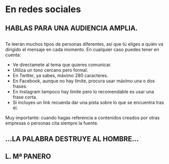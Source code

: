 # En redes sociales

<h2 class="big-title">HABLAS PARA UNA AUDIENCIA AMPLIA.</h2>

##

Te leerán muchos tipos de personas diferentes, así que tú eliges a quién va dirigido el mensaje en cada momento. En cualquier caso puedes tener en cuenta:

<ul class="default-list">
  <li>Ve directamete al tema que quieres comunicar.</li>
  <li>Utiliza un tono cercano pero formal.</li>
  <li>En Twitter, ya sabes, máximo 280 caracteres.</li>
  <li>En Facebook, aunque no hay límite, procura usar máximo una o dos frases.</li>
  <li>En Instagram tampoco hay límite pero lo recomendable es usar una frase corta.</li>
  <li>Si incluyes un link recuerda dar una pista sobre lo que se encuentra tras él.</li>
</ul>

Muy importante: cuando hagas referencia a contenidos creados por otras empresas o personas cita siempre la fuente.

<h2 class="big-title red half no-float">...LA PALABRA DESTRUYE AL HOMBRE...</h2>

## L. Mª PANERO
